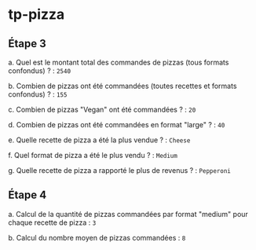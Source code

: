 # tp-pizza

## Étape 3

a. Quel est le montant total des commandes de pizzas (tous formats confondus) ? : ```2540```

b. Combien de pizzas ont été commandées (toutes recettes et formats
confondus) ? : ```155```

c. Combien de pizzas "Vegan" ont été commandées ? : ```20```

d. Combien de pizzas ont été commandées en format "large" ? : ```40```

e. Quelle recette de pizza a été la plus vendue ? : ```Cheese```

f. Quel format de pizza a été le plus vendu ? : ```Medium```

g. Quelle recette de pizza a rapporté le plus de revenus ? : ```Pepperoni```

## Étape 4

a. Calcul de la quantité de pizzas commandées par format "medium" pour chaque recette de pizza : ```3```

b. Calcul du nombre moyen de pizzas commandées : ```8```
